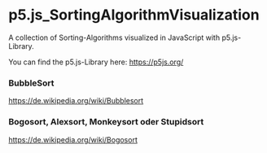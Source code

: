 # p5.js_SortingAlgorithmVisualization
A collection of Sorting-Algorithms visualized in JavaScript with p5.js-Library.

You can find the p5.js-Library here: https://p5js.org/

### BubbleSort
https://de.wikipedia.org/wiki/Bubblesort

### Bogosort, Alexsort, Monkeysort oder Stupidsort
https://de.wikipedia.org/wiki/Bogosort

